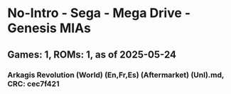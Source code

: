 # No-Intro - Sega - Mega Drive - Genesis MIAs
## Games: 1, ROMs: 1, as of 2025-05-24

### Arkagis Revolution (World) (En,Fr,Es) (Aftermarket) (Unl).md, CRC: cec7f421

